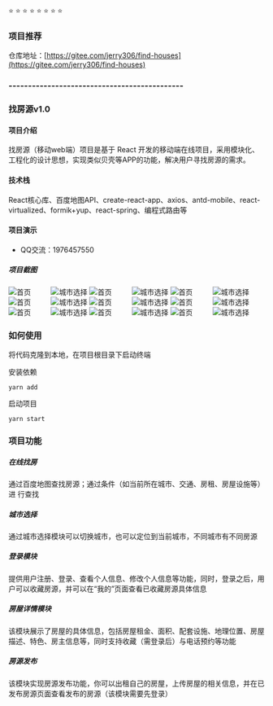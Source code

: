  :star:  :star:  :star:  :star:  :star: :star:  :star:  :star:  

### 项目推荐


仓库地址：[https://gitee.com/jerry306/find-houses](https://gitee.com/jerry306/find-houses)


### ---------------------------------------------


### 找房源v1.0

#### 项目介绍
找房源（移动web端）项目是基于 React 开发的移动端在线项目，采用模块化、工程化的设计思想，实现类似贝壳等APP的功能，解决用户寻找房源的需求。


#### 技术栈
React核心库、百度地图API、create-react-app、axios、antd-mobile、react-virtualized、formik+yup、react-spring、编程式路由等


#### 项目演示
- QQ交流：1976457550

##### 项目截图

![首页](img-folder/images/首页.jpg) &nbsp;&nbsp;&nbsp;&nbsp;&nbsp;&nbsp;&nbsp;&nbsp; ![城市选择](img-folder/images/城市选择.jpg)
![首页](img-folder/images/首页.jpg) &nbsp;&nbsp;&nbsp;&nbsp;&nbsp;&nbsp;&nbsp;&nbsp; ![城市选择](img-folder/images/城市选择.jpg)
![首页](img-folder/images/首页.jpg) &nbsp;&nbsp;&nbsp;&nbsp;&nbsp;&nbsp;&nbsp;&nbsp; ![城市选择](img-folder/images/城市选择.jpg)
![首页](img-folder/images/首页.jpg) &nbsp;&nbsp;&nbsp;&nbsp;&nbsp;&nbsp;&nbsp;&nbsp; ![城市选择](img-folder/images/城市选择.jpg)
![首页](img-folder/images/首页.jpg) &nbsp;&nbsp;&nbsp;&nbsp;&nbsp;&nbsp;&nbsp;&nbsp; ![城市选择](img-folder/images/城市选择.jpg)
![首页](img-folder/images/首页.jpg) &nbsp;&nbsp;&nbsp;&nbsp;&nbsp;&nbsp;&nbsp;&nbsp; ![城市选择](img-folder/images/城市选择.jpg)
![首页](img-folder/images/首页.jpg) &nbsp;&nbsp;&nbsp;&nbsp;&nbsp;&nbsp;&nbsp;&nbsp; ![城市选择](img-folder/images/城市选择.jpg)
![首页](img-folder/images/首页.jpg) &nbsp;&nbsp;&nbsp;&nbsp;&nbsp;&nbsp;&nbsp;&nbsp; ![城市选择](img-folder/images/城市选择.jpg)
![首页](img-folder/images/首页.jpg) &nbsp;&nbsp;&nbsp;&nbsp;&nbsp;&nbsp;&nbsp;&nbsp; ![城市选择](img-folder/images/城市选择.jpg)

### 如何使用

将代码克隆到本地，在项目根目录下启动终端

安装依赖
```
yarn add
```

启动项目
```
yarn start
```


### 项目功能
##### 在线找房
通过百度地图查找房源；通过条件（如当前所在城市、交通、房租、房屋设施等）进 行查找
##### 城市选择
通过城市选择模块可以切换城市，也可以定位到当前城市，不同城市有不同房源

##### 登录模块
提供用户注册、登录、查看个人信息、修改个人信息等功能，同时，登录之后，用户可以收藏房源，并可以在“我的”页面查看已收藏房源具体信息
##### 房屋详情模块
该模块展示了房屋的具体信息，包括房屋租金、面积、配套设施、地理位置、房屋描述、特色、房主信息等，同时支持收藏（需登录后）与电话预约等功能
##### 房源发布
该模块实现房源发布功能，你可以出租自己的房屋，上传房屋的相关信息，并在已发布房源页面查看发布的房源（该模块需要先登录）


